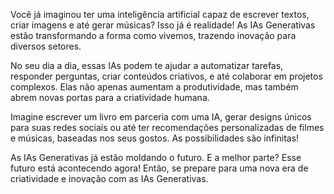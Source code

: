 Você já imaginou ter uma inteligência artificial capaz de escrever textos, criar imagens e até gerar músicas? Isso já é realidade! As IAs Generativas estão transformando a forma como vivemos, trazendo inovação para diversos setores.

No seu dia a dia, essas IAs podem te ajudar a automatizar tarefas, responder perguntas, criar conteúdos criativos, e até colaborar em projetos complexos. Elas não apenas aumentam a produtividade, mas também abrem novas portas para a criatividade humana.

Imagine escrever um livro em parceria com uma IA, gerar designs únicos para suas redes sociais ou até ter recomendações personalizadas de filmes e músicas, baseadas nos seus gostos. As possibilidades são infinitas!

As IAs Generativas já estão moldando o futuro. E a melhor parte? Esse futuro está acontecendo agora! Então, se prepare para uma nova era de criatividade e inovação com as IAs Generativas. 